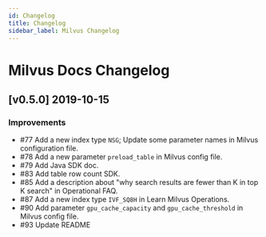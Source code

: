 ```yaml
---
id: Changelog
title: Changelog
sidebar_label: Milvus Changelog
---
```


# Milvus Docs Changelog

## [v0.5.0] 2019-10-15

### Improvements
- \#77 Add a new index type `NSG`; Update some parameter names in Milvus configuration file.
- \#78 Add a new parameter `preload_table` in Milvus config file.
- \#79 Add Java SDK doc.
- \#83 Add table row count SDK.
- \#85 Add a description about "why search results are fewer than K in top K search" in Operational FAQ.
- \#87 Add a new index type `IVF_SQ8H` in Learn Milvus Operations.
- \#90 Add parameter `gpu_cache_capacity` and `gpu_cache_threshold` in Milvus config file.
- \#93 Update README

